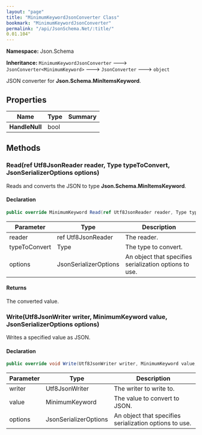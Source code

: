 ```yaml
---
layout: "page"
title: "MinimumKeywordJsonConverter Class"
bookmark: "MinimumKeywordJsonConverter"
permalink: "/api/JsonSchema.Net/:title/"
0.01.104"
---
```

**Namespace:** Json.Schema

**Inheritance:**
`MinimumKeywordJsonConverter`
 🡒 
`JsonConverter<MinimumKeyword>`
 🡒 
`JsonConverter`
 🡒 
`object`

JSON converter for **Json.Schema.MinItemsKeyword**.

## Properties

| Name | Type | Summary |
|---|---|---|
| **HandleNull** | bool |  |

## Methods

### Read(ref Utf8JsonReader reader, Type typeToConvert, JsonSerializerOptions options)

Reads and converts the JSON to type **Json.Schema.MinItemsKeyword**.

#### Declaration

```c#
public override MinimumKeyword Read(ref Utf8JsonReader reader, Type typeToConvert, JsonSerializerOptions options)
```

| Parameter | Type | Description |
|---|---|---|
| reader | ref Utf8JsonReader | The reader. |
| typeToConvert | Type | The type to convert. |
| options | JsonSerializerOptions | An object that specifies serialization options to use. |


#### Returns

The converted value.

### Write(Utf8JsonWriter writer, MinimumKeyword value, JsonSerializerOptions options)

Writes a specified value as JSON.

#### Declaration

```c#
public override void Write(Utf8JsonWriter writer, MinimumKeyword value, JsonSerializerOptions options)
```

| Parameter | Type | Description |
|---|---|---|
| writer | Utf8JsonWriter | The writer to write to. |
| value | MinimumKeyword | The value to convert to JSON. |
| options | JsonSerializerOptions | An object that specifies serialization options to use. |


